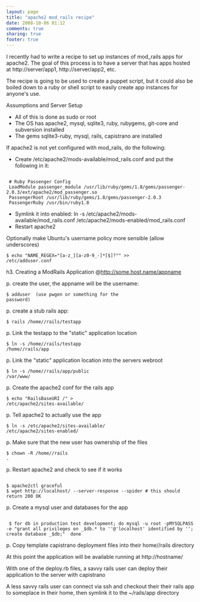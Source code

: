 ```yaml
---
layout: page
title: "apache2 mod_rails recipe"
date: 2008-10-06 01:12
comments: true
sharing: true
footer: true
---
```

I recently had to write a recipe to set up instances of mod_rails apps for apache2.  The goal of this process is to have a server that has apps hosted at http://server/app1, http://server/app2, etc.

The recipe is going to be used to create a puppet script, but it could also be boiled down to a ruby or shell script to easily create app instances for anyone's use.

Assumptions and Server Setup

* All of this is done as sudo or root
* The OS has apache2, mysql, sqlite3, ruby, rubygems, git-core and
subversion installed
* The gems sqlite3-ruby, mysql, rails, capistrano are installed

If apache2 is not yet configured with mod_rails, do the following:

* Create /etc/apache2/mods-available/mod_rails.conf and put the following in it:

<code>
 # Ruby Passenger Config
 LoadModule passenger_module /usr/lib/ruby/gems/1.8/gems/passenger-2.0.3/ext/apache2/mod_passenger.so
 PassengerRoot /usr/lib/ruby/gems/1.8/gems/passenger-2.0.3
 PassengerRuby /usr/bin/ruby1.8
</code>

* Symlink it into enabled:  ln -s /etc/apache2/mods-available/mod_rails.conf /etc/apache2/mods-enabled/mod_rails.conf
* Restart apache2

Optionally make Ubuntu's username policy more sensible (allow underscores)

<code>$ echo "NAME_REGEX=\"[a-z_][a-z0-9_-]*[$]?\"" >> /etc/adduser.conf</code>

h3. Creating a ModRails Application @http://some.host.name/appname

p. create the user, the appname will be the username:

<code>$ adduser <username> (use pwgen or something for the password)</code>

p. create a stub rails app:

<code>$ rails /home/<username>/rails/testapp</code>

p. Link the testapp to the "static" application location

<code>$ ln -s /home/<username>/rails/testapp /home/<username>/rails/app</code>

p. Link the "static" application location into the servers webroot

<code>$ ln -s /home/<username>/rails/app/public /var/www/<username></code>

p. Create the apache2 conf for the rails app

<code>$ echo "RailsBaseURI /<username>" > /etc/apache2/sites-available/<username></code>

p. Tell apache2 to actually use the app

<code>$ ln -s /etc/apache2/sites-available/<username> /etc/apache2/sites-enabled/<username></code>

p. Make sure that the new user has ownership of the files

<code>$ chown -R /home/<username>/rails <username>.<username></code>

p. Restart apache2 and check to see if it works

<code>
$ apache2ctl graceful
$ wget http://localhost/<username> --server-response --spider # this should return 200 OK
</code>

p. Create a mysql user and databases for the app

<code>
 $ for db in production test development; do mysql -u root -pMYSQLPASS -e "grant all privileges on <username>_$db.* to '<username>'@'localhost' identified by '<userpassword>'; create database <username>_$db;"  done
</code>

p. Copy template capistrano deployment files into their home/<username>/rails directory

At this point the application will be available running at http://hostname/<username>

With one of the deploy.rb files, a savvy rails user can deploy their application to the server with capistrano

A less savvy rails user can connect via ssh and checkout their their rails app to someplace in their home, then symlink it to the ~/rails/app directory

